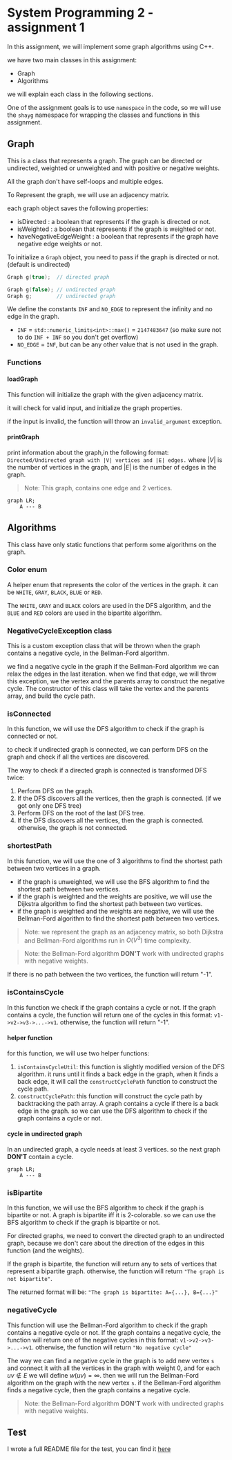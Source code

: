 # System Programming 2 - assignment 1

In this assignment, we will implement some graph algorithms using C++.


we have two main classes in this assignment:
* Graph
* Algorithms

we will explain each class in the following sections.

One of the assignment goals is to use `namespace` in the code, so we will use the `shayg` namespace for wrapping the classes and functions in this assignment.


## Graph
This is a class that represents a graph. The graph can be directed or undirected, weighted or unweighted and with positive or negative weights.

All the graph don't have self-loops and multiple edges.

To Represent the graph, we will use an adjacency matrix.


each graph object saves the following properties:
* isDirected : a boolean that represents if the graph is directed or not.
* isWeighted : a boolean that represents if the graph is weighted or not.
* haveNegativeEdgeWeight : a boolean that represents if the graph have negative edge weights or not.


To initialize a `Graph` object, you need to pass if the graph is directed or not. (default is undirected)
```cpp
Graph g(true);  // directed graph

Graph g(false); // undirected graph
Graph g;        // undirected graph
```

We define the constants `INF` and `NO_EDGE` to represent the infinity and no edge in the graph.

- `INF` = `std::numeric_limits<int>::max()` = `2147483647` (so make sure not to do `INF + INF` so you don't get overflow)
- `NO_EDGE` = `INF`, but can be any other value that is not used in the graph.

### Functions

#### loadGraph

This function will initialize the graph with the given adjacency matrix.

it will check for valid input, and initialize the graph properties.

if the input is invalid, the function will throw an `invalid_argument` exception.

#### printGraph
print information about the graph,in the following format: `Directed/Undirected graph with |V| vertices and |E| edges.`
where $|V|$ is the number of vertices in the graph, and $|E|$ is the number of edges in the graph.

> Note: This graph, contains one edge and 2 vertices.
```mermaid
graph LR;
    A --- B
```

## Algorithms
This class have only static functions that perform some algorithms on the graph.

### Color enum
A helper enum that represents the color of the vertices in the graph. it can be `WHITE`, `GRAY`, `BLACK`, `BLUE` or `RED`.

The `WHITE`, `GRAY` and `BLACK` colors are used in the DFS algorithm, and the `BLUE` and `RED` colors are used in the bipartite algorithm.

### NegativeCycleException class
This is a custom exception class that will be thrown when the graph contains a negative cycle, in the Bellman-Ford algorithm.

we find a negative cycle in the graph if the Bellman-Ford algorithm we can relax the edges in the last iteration.
when we find that edge, we will throw this exception, we the vertex and the parents array to construct the negative cycle.
The constructor of this class will take the vertex and the parents array, and build the cycle path.

### isConnected

In this function, we will use the DFS algorithm to check if the graph is connected or not.

to check if undirected graph is connected, we can perform DFS on the graph and check if all the vertices are discovered.

The way to check if a directed graph is connected is transformed DFS twice:
1. Perform DFS on the graph.
2. If the DFS discovers all the vertices, then the graph is connected. (if we got only one DFS tree)
3. Perform DFS on the root of the last DFS tree.
4. If the DFS discovers all the vertices, then the graph is connected. otherwise, the graph is not connected.

### shortestPath

In this function, we will use the one of 3 algorithms to find the shortest path between two vertices in a graph.

* if the graph is unweighted, we will use the BFS algorithm to find the shortest path between two vertices.
* if the graph is weighted and the weights are positive, we will use the Dijkstra algorithm to find the shortest path between two vertices.
* if the graph is weighted and the weights are negative, we will use the Bellman-Ford algorithm to find the shortest path between two vertices.

> Note: we represent the graph as an adjacency matrix, so both Dijkstra and Bellman-Ford algorithms run in $O(V^3)$ time complexity.

> Note: the Bellman-Ford algorithm **DON'T** work with undirected graphs with negative weights.

If there is no path between the two vertices, the function will return "-1".


### isContainsCycle
In this function we check if the graph contains a cycle or not. If the graph contains a cycle, the function will return one of the cycles in this format: `v1->v2->v3->...->v1`. otherwise, the function will return "-1".

#### helper function
for this function, we will use two helper functions:
1. `isContainsCycleUtil`: this function is slightly modified version of the DFS algorithm. it runs until it finds a back edge in the graph, when it finds a back edge, it will call the `constructCyclePath` function to construct the cycle path.
2. `constructCyclePath`: this function will construct the cycle path by backtracking the path array.
A graph contains a cycle if there is a back edge in the graph. so we can use the DFS algorithm to check if the graph contains a cycle or not.

#### cycle in undirected graph

In an undirected graph, a cycle needs at least 3 vertices. so the next graph **DON'T** contain a cycle.
```mermaid
graph LR;
    A --- B
```

### isBipartite
In this function, we will use the BFS algorithm to check if the graph is bipartite or not. A graph is bipartite iff it is 2-colorable. so we can use the BFS algorithm to check if the graph is bipartite or not.

For directed graphs, we need to convert the directed graph to an undirected graph, because we don't care about the direction of the edges in this function (and the weights).

If the graph is bipartite, the function will return any to sets of vertices that represent a bipartite graph. otherwise, the function will return  `"The graph is not bipartite"`.

The returned format will be: `"The graph is bipartite: A={...}, B={...}"`

### negativeCycle

This function will use the Bellman-Ford algorithm to check if the graph contains a negative cycle or not. If the graph contains a negative cycle, the function will return one of the negative cycles in this format: `v1->v2->v3->...->v1`. otherwise, the function will return `"No negative cycle"`

The way we can find a negative cycle in the graph is to add new vertex `s` and connect it with all the vertices in the graph with weight 0, and for each $uv \notin E$ we will define $w(uv) = \infty$. then we will run the Bellman-Ford algorithm on the graph with the new vertex `s`. if the Bellman-Ford algorithm finds a negative cycle, then the graph contains a negative cycle.

> Note: the Bellman-Ford algorithm **DON'T** work with undirected graphs with negative weights.


## Test
I wrote a full README file for the test, you can find it [here](./tests/README.md)